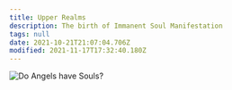 ```yaml
---
title: Upper Realms
description: The birth of Immanent Soul Manifestation
tags: null
date: 2021-10-21T21:07:04.706Z
modified: 2021-11-17T17:32:40.180Z
---
```


![Do Angels have Souls?](/posts/img/qkab/upper_realms.png)

